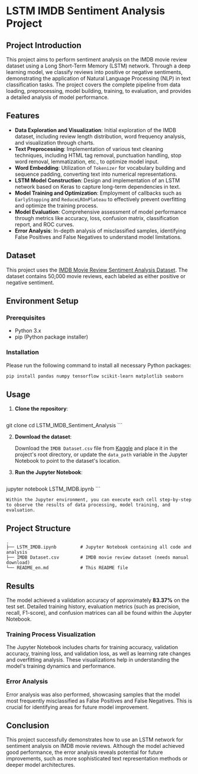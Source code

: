 # LSTM IMDB Sentiment Analysis Project

## Project Introduction

This project aims to perform sentiment analysis on the IMDB movie review dataset using a Long Short-Term Memory (LSTM) network. Through a deep learning model, we classify reviews into positive or negative sentiments, demonstrating the application of Natural Language Processing (NLP) in text classification tasks. The project covers the complete pipeline from data loading, preprocessing, model building, training, to evaluation, and provides a detailed analysis of model performance.

## Features

*   **Data Exploration and Visualization**: Initial exploration of the IMDB dataset, including review length distribution, word frequency analysis, and visualization through charts.
*   **Text Preprocessing**: Implementation of various text cleaning techniques, including HTML tag removal, punctuation handling, stop word removal, lemmatization, etc., to optimize model input.
*   **Word Embedding**: Utilization of `Tokenizer` for vocabulary building and sequence padding, converting text into numerical representations.
*   **LSTM Model Construction**: Design and implementation of an LSTM network based on Keras to capture long-term dependencies in text.
*   **Model Training and Optimization**: Employment of callbacks such as `EarlyStopping` and `ReduceLROnPlateau` to effectively prevent overfitting and optimize the training process.
*   **Model Evaluation**: Comprehensive assessment of model performance through metrics like accuracy, loss, confusion matrix, classification report, and ROC curves.
*   **Error Analysis**: In-depth analysis of misclassified samples, identifying False Positives and False Negatives to understand model limitations.

## Dataset

This project uses the [IMDB Movie Review Sentiment Analysis Dataset](https://www.kaggle.com/datasets/lakshmi25npathi/imdb-dataset-of-50k-movie-reviews). The dataset contains 50,000 movie reviews, each labeled as either positive or negative sentiment.

## Environment Setup

### Prerequisites

*   Python 3.x
*   pip (Python package installer)

### Installation

Please run the following command to install all necessary Python packages:

```bash
pip install pandas numpy tensorflow scikit-learn matplotlib seaborn
```

## Usage

1.  **Clone the repository**:

    ```bash
git clone <GitHub URL of the project>
cd LSTM_IMDB_Sentiment_Analysis
    ```

2.  **Download the dataset**:

    Download the `IMDB Dataset.csv` file from [Kaggle](https://www.kaggle.com/datasets/lakshmi25npathi/imdb-dataset-of-50k-movie-reviews) and place it in the project's root directory, or update the `data_path` variable in the Jupyter Notebook to point to the dataset's location.

3.  **Run the Jupyter Notebook**:

    ```bash
jupyter notebook LSTM_IMDB.ipynb
    ```

    Within the Jupyter environment, you can execute each cell step-by-step to observe the results of data processing, model training, and evaluation.

## Project Structure

```
. 
├── LSTM_IMDB.ipynb         # Jupyter Notebook containing all code and analysis
├── IMDB Dataset.csv        # IMDB movie review dataset (needs manual download)
└── README_en.md            # This README file
```

## Results

The model achieved a validation accuracy of approximately **83.37%** on the test set. Detailed training history, evaluation metrics (such as precision, recall, F1-score), and confusion matrices can all be found within the Jupyter Notebook.

### Training Process Visualization

The Jupyter Notebook includes charts for training accuracy, validation accuracy, training loss, and validation loss, as well as learning rate changes and overfitting analysis. These visualizations help in understanding the model's training dynamics and performance.

### Error Analysis

Error analysis was also performed, showcasing samples that the model most frequently misclassified as False Positives and False Negatives. This is crucial for identifying areas for future model improvement.

## Conclusion

This project successfully demonstrates how to use an LSTM network for sentiment analysis on IMDB movie reviews. Although the model achieved good performance, the error analysis reveals potential for future improvements, such as more sophisticated text representation methods or deeper model architectures.


